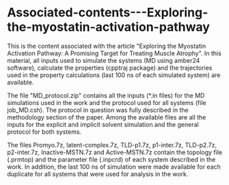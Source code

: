 # Associated-contents---Exploring-the-myostatin-activation-pathway

This is the content associated with the article "Exploring the Myostatin Activation Pathway: A Promising Target for Treating Muscle Atrophy". In this material, all inputs used to simulate the systems (MD using amber24 software), calculate the properties (cpptraj package) and the trajectories used in the property calculations (last 100 ns of each simulated system) are available.

The file "MD_protocol.zip" contains all the inputs (*.in files) for the MD simulations used in the work and the protocol used for all systems (file job_MD.csh). The protocol in question was fully described in the methodology section of the paper. Among the available files are all the inputs for the explicit and implicit solvent simulation and the general protocol for both systems.

The files Promyo.7z, latent-complex.7z, TLD-p1.7z, p1-inter.7z, TLD-p2.7z, p2-inter.7z, Inactive-MSTN.7z and Active-MSTN.7z contain the topology file (.prmtop) and the parameter file (.inpcrd) of each system described in the work. In addition, the last 100 ns of simulation were made available for each duplicate for all systems that were used for analysis in the work.
